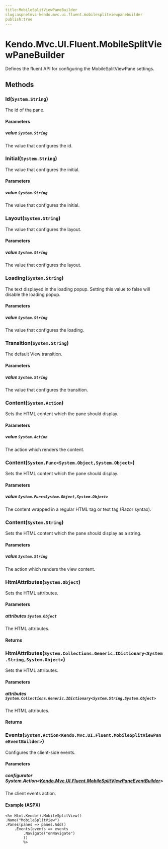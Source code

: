 ```yaml
---
title:MobileSplitViewPaneBuilder
slug:aspnetmvc-kendo.mvc.ui.fluent.mobilesplitviewpanebuilder
publish:true
---
```


# Kendo.Mvc.UI.Fluent.MobileSplitViewPaneBuilder
Defines the fluent API for configuring the MobileSplitViewPane settings.



## Methods

### Id(`System.String`)
The id of tha pane.


#### Parameters

##### value `System.String`
The value that configures the id.





### Initial(`System.String`)
The value that configures the initial.


#### Parameters

##### value `System.String`
The value that configures the initial.





### Layout(`System.String`)
The value that configures the layout.


#### Parameters

##### value `System.String`
The value that configures the layout.





### Loading(`System.String`)
The text displayed in the loading popup. Setting this value to false will disable the loading popup.


#### Parameters

##### value `System.String`
The value that configures the loading.





### Transition(`System.String`)
The default View transition.


#### Parameters

##### value `System.String`
The value that configures the transition.





### Content(`System.Action`)
Sets the HTML content which the pane should display.


#### Parameters

##### value `System.Action`
The action which renders the content.





### Content(`System.Func<System.Object,System.Object>`)
Sets the HTML content which the pane should display.


#### Parameters

##### value `System.Func<System.Object,System.Object>`
The content wrapped in a regular HTML tag or text tag (Razor syntax).





### Content(`System.String`)
Sets the HTML content which the pane should display as a string.


#### Parameters

##### value `System.String`
The action which renders the view content.





### HtmlAttributes(`System.Object`)
Sets the HTML attributes.


#### Parameters

##### attributes `System.Object`
The HTML attributes.



#### Returns




### HtmlAttributes(`System.Collections.Generic.IDictionary<System.String,System.Object>`)
Sets the HTML attributes.


#### Parameters

##### attributes `System.Collections.Generic.IDictionary<System.String,System.Object>`
The HTML attributes.



#### Returns




### Events(`System.Action<Kendo.Mvc.UI.Fluent.MobileSplitViewPaneEventBuilder>`)
Configures the client-side events.


#### Parameters

##### configurator System.Action<[Kendo.Mvc.UI.Fluent.MobileSplitViewPaneEventBuilder](/api/wrappers/aspnet-mvc/Kendo.Mvc.UI.Fluent/MobileSplitViewPaneEventBuilder)>
The client events action.




#### Example (ASPX)
    <%= Html.Kendo().MobileSplitView()
    .Name("MobileSplitView")
    .Panes(panes => panes.Add()
        .Events(events => events
            .Navigate("onNavigate")
            ))
            %>



 
